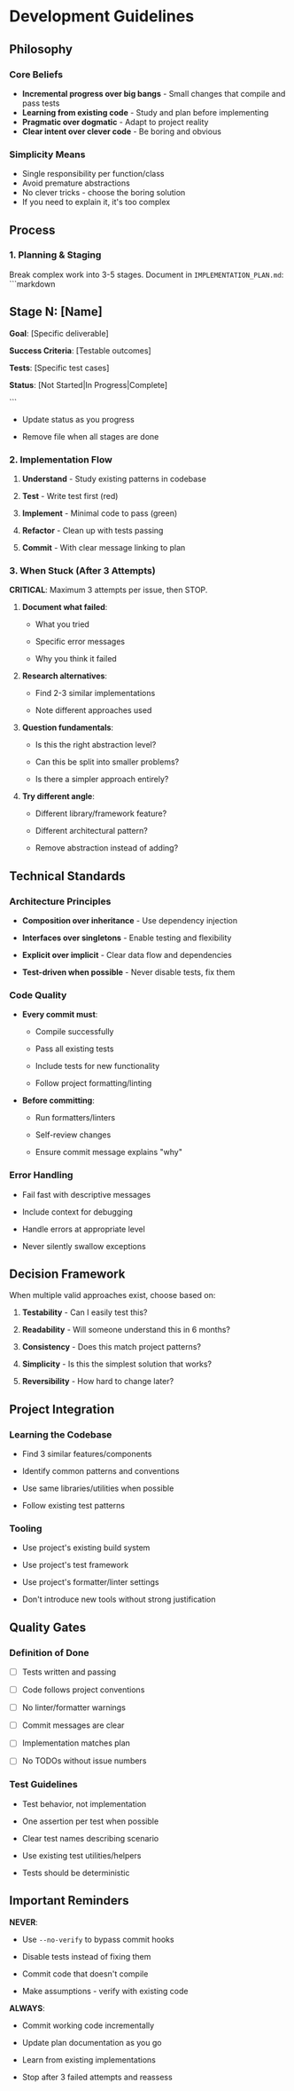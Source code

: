 # Development Guidelines

## Philosophy

### Core Beliefs
- **Incremental progress over big bangs** - Small changes that compile and pass tests
- **Learning from existing code** - Study and plan before implementing
- **Pragmatic over dogmatic** - Adapt to project reality
- **Clear intent over clever code** - Be boring and obvious

### Simplicity Means
- Single responsibility per function/class
- Avoid premature abstractions
- No clever tricks - choose the boring solution
- If you need to explain it, it's too complex

## Process

### 1. Planning & Staging
Break complex work into 3-5 stages. Document in `IMPLEMENTATION_PLAN.md`:
\`\`\`markdown

## Stage N: [Name]

**Goal**: [Specific deliverable]

**Success Criteria**: [Testable outcomes]

**Tests**: [Specific test cases]

**Status**: [Not Started|In Progress|Complete]

\`\`\`

- Update status as you progress

- Remove file when all stages are done

### 2. Implementation Flow

1. **Understand** - Study existing patterns in codebase

2. **Test** - Write test first (red)

3. **Implement** - Minimal code to pass (green)

4. **Refactor** - Clean up with tests passing

5. **Commit** - With clear message linking to plan

### 3. When Stuck (After 3 Attempts)

**CRITICAL**: Maximum 3 attempts per issue, then STOP.

1. **Document what failed**:

   - What you tried

   - Specific error messages

   - Why you think it failed

2. **Research alternatives**:

   - Find 2-3 similar implementations

   - Note different approaches used

3. **Question fundamentals**:

   - Is this the right abstraction level?

   - Can this be split into smaller problems?

   - Is there a simpler approach entirely?

4. **Try different angle**:

   - Different library/framework feature?

   - Different architectural pattern?

   - Remove abstraction instead of adding?

## Technical Standards

### Architecture Principles

- **Composition over inheritance** - Use dependency injection

- **Interfaces over singletons** - Enable testing and flexibility

- **Explicit over implicit** - Clear data flow and dependencies

- **Test-driven when possible** - Never disable tests, fix them

### Code Quality

- **Every commit must**:

  - Compile successfully

  - Pass all existing tests

  - Include tests for new functionality

  - Follow project formatting/linting

- **Before committing**:

  - Run formatters/linters

  - Self-review changes

  - Ensure commit message explains "why"

### Error Handling

- Fail fast with descriptive messages

- Include context for debugging

- Handle errors at appropriate level

- Never silently swallow exceptions

## Decision Framework

When multiple valid approaches exist, choose based on:

1. **Testability** - Can I easily test this?

2. **Readability** - Will someone understand this in 6 months?

3. **Consistency** - Does this match project patterns?

4. **Simplicity** - Is this the simplest solution that works?

5. **Reversibility** - How hard to change later?

## Project Integration

### Learning the Codebase

- Find 3 similar features/components

- Identify common patterns and conventions

- Use same libraries/utilities when possible

- Follow existing test patterns

### Tooling

- Use project's existing build system

- Use project's test framework

- Use project's formatter/linter settings

- Don't introduce new tools without strong justification

## Quality Gates

### Definition of Done

- [ ] Tests written and passing

- [ ] Code follows project conventions

- [ ] No linter/formatter warnings

- [ ] Commit messages are clear

- [ ] Implementation matches plan

- [ ] No TODOs without issue numbers

### Test Guidelines

- Test behavior, not implementation

- One assertion per test when possible

- Clear test names describing scenario

- Use existing test utilities/helpers

- Tests should be deterministic

## Important Reminders

**NEVER**:

- Use `--no-verify` to bypass commit hooks

- Disable tests instead of fixing them

- Commit code that doesn't compile

- Make assumptions - verify with existing code

**ALWAYS**:

- Commit working code incrementally

- Update plan documentation as you go

- Learn from existing implementations

- Stop after 3 failed attempts and reassess
 
